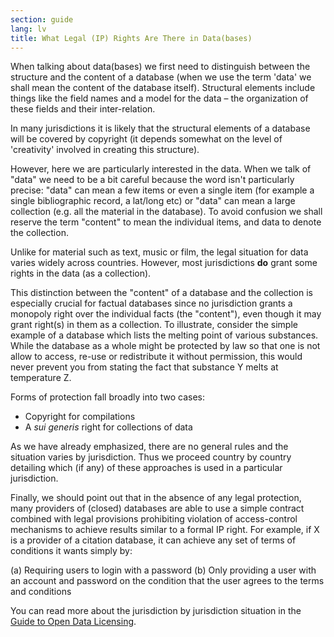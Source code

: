 ```yaml
---
section: guide
lang: lv
title: What Legal (IP) Rights Are There in Data(bases)
---
```


When talking about data(bases) we first need to distinguish between the structure and the content of a database (when we use the term 'data' we shall mean the content of the database itself). Structural elements include things like the field names and a model for the data – the organization of these fields and their inter-relation.

In many jurisdictions it is likely that the structural elements of a database will be covered by copyright (it depends somewhat on the level of 'creativity' involved in creating this structure).

However, here we are particularly interested in the data. When we talk of "data" we need to be a bit careful because the word isn't particularly precise: "data" can mean a few items or even a single item (for example a single bibliographic record, a lat/long etc) or "data" can mean a large collection (e.g. all the material in the database). To avoid confusion we shall reserve the term "content" to mean the individual items, and data to denote the collection.

Unlike for material such as text, music or film, the legal situation for data varies widely across countries. However, most jurisdictions **do** grant some rights in the data (as a collection).

This distinction between the "content" of a database and the collection is especially crucial for factual databases since no jurisdiction grants a monopoly right over the individual facts (the "content"), even though it may grant right(s) in them as a collection. To illustrate, consider the simple example of a database which lists the melting point of various substances. While the database as a whole might be protected by law so that one is not allow to access, re-use or redistribute it without permission, this would never prevent you from stating the fact that substance Y melts at temperature Z.

Forms of protection fall broadly into two cases:

-   Copyright for compilations
-   A *sui generis* right for collections of data

As we have already emphasized, there are no general rules and the situation varies by jurisdiction. Thus we proceed country by country detailing which (if any) of these approaches is used in a particular jurisdiction.

Finally, we should point out that in the absence of any legal protection, many providers of (closed) databases are able to use a simple contract combined with legal provisions prohibiting violation of access-control mechanisms to achieve results similar to a formal IP right. For example, if X is a provider of a citation database, it can achieve any set of terms of conditions it wants simply by:

(a) Requiring users to login with a password
(b) Only providing a user with an account and password on the condition that the user agrees to the terms and conditions

You can read more about the jurisdiction by jurisdiction situation in the [Guide to Open Data Licensing](http://opendefinition.org/guide/data/).